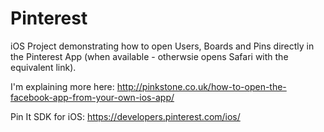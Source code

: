 Pinterest
=========

iOS Project demonstrating how to open Users, Boards and Pins directly in the Pinterest App (when available - otherwsie opens Safari with the equivalent link).

I'm explaining more here: http://pinkstone.co.uk/how-to-open-the-facebook-app-from-your-own-ios-app/

Pin It SDK for iOS: https://developers.pinterest.com/ios/
